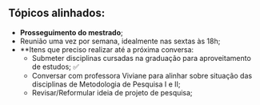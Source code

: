 ##  **Tópicos alinhados**:
- **Prosseguimento do mestrado**;
- Reunião uma vez por semana, idealmente nas sextas às 18h;
- **Itens que preciso realizar até a próxima conversa:
	- Submeter disciplinas cursadas na graduação para aproveitamento de estudos; ✅
	- Conversar com professora Viviane para alinhar sobre situação das disciplinas de Metodologia de Pesquisa I e II;
	- Revisar/Reformular ideia de projeto de pesquisa;